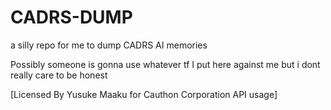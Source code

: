 # CADRS-DUMP
a silly repo for me to dump CADRS AI memories

Possibly someone is gonna use whatever tf I put here against me but i dont really care to be honest

[Licensed By Yusuke Maaku for Cauthon Corporation API usage]
